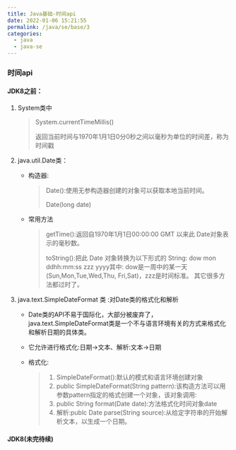 ```yaml
---
title: Java基础-时间api
date: 2022-01-06 15:21:55
permalink: /java/se/base/3
categories:
  - java
  - java-se
---
```




### 时间api

#### JDK8之前：

1. System类中

   > System.currentTimeMillis()
   >
   > 返回当前时间与1970年1月1日0分0秒之间以毫秒为单位的时间差，称为时间戳



2. java.util.Date类：

   - 构造器:

     > Date():使用无参构造器创建的对象可以获取本地当前时间。
     >
     > Date(long date)

   - 常用方法

     >getTime():返回自1970年1月1日00:00:00 GMT 以来此 Date对象表示的毫秒数。
     >
     >toString():把此 Date 对象转换为以下形式的 String: dow mon ddhh:mm:ss zzz yyyy其中: dow是一周中的某一天(Sun,Mon,Tue,Wed,Thu, Fri,Sat)，zzz是时间标准。
     >其它很多方法都过时了。

3. java.text.SimpleDateFormat 类 :对Date类的格式化和解析

   - Date类的API不易于国际化，大部分被废弃了，java.text.SimpleDateFormat类是一个不与语言环境有关的方式来格式化和解析日期的具体类。

   - 它允许进行格式化:日期→文本、解析:文本→日期

   - 格式化:

     >1. SimpleDateFormat():默认的模式和语言环境创建对象
     >2. public SimpleDateFormat(String pattern):该构造方法可以用参数pattern指定的格式创建一个对象，该对象调用:
     >3. public String format(Date date):方法格式化时间对象date
     >4. 解析:publc Date parse(String source):从给定字符串的开始解析文本，以生成一个日期。

     

#### JDK8(未完待续)
